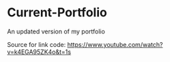 # Current-Portfolio
An updated version of my portfolio


Source for link code: https://www.youtube.com/watch?v=k4EGA95ZK4o&t=1s
